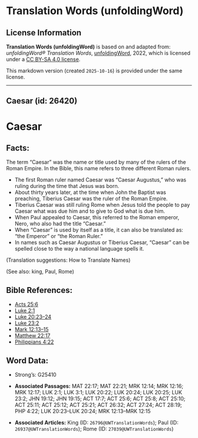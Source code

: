 # Translation Words (unfoldingWord)

## License Information

**Translation Words (unfoldingWord)** is based on and adapted from: _unfoldingWord® Translation Words_, [unfoldingWord](https://unfoldingword.org/utw), 2022, which is licensed under a [CC BY-SA 4.0 license](https://creativecommons.org/licenses/by-sa/4.0/legalcode.en).

This markdown version (created `2025-10-16`) is provided under the same license.



--------------------------------

## Caesar (id: 26420)

Caesar
======

Facts:
------

The term “Caesar” was the name or title used by many of the rulers of the Roman Empire. In the Bible, this name refers to three different Roman rulers.

* The first Roman ruler named Caesar was “Caesar Augustus,” who was ruling during the time that Jesus was born.
* About thirty years later, at the time when John the Baptist was preaching, Tiberius Caesar was the ruler of the Roman Empire.
* Tiberius Caesar was still ruling Rome when Jesus told the people to pay Caesar what was due him and to give to God what is due him.
* When Paul appealed to Caesar, this referred to the Roman emperor, Nero, who also had the title “Caesar.”
* When “Caesar” is used by itself as a title, it can also be translated as: “the Emperor” or “the Roman Ruler.”
* In names such as Caesar Augustus or Tiberius Caesar, “Caesar” can be spelled close to the way a national language spells it.

(Translation suggestions: How to Translate Names)

(See also: king, Paul, Rome)

Bible References:
-----------------

* [Acts 25:6](https://ref.ly/Acts25:6)
* [Luke 2:1](https://ref.ly/Luke2:1)
* [Luke 20:23–24](https://ref.ly/Luke20:23-Luke20:24)
* [Luke 23:2](https://ref.ly/Luke23:2)
* [Mark 12:13–15](https://ref.ly/Mark12:13-Mark12:15)
* [Matthew 22:17](https://ref.ly/Matt22:17)
* [Philippians 4:22](https://ref.ly/Phil4:22)

Word Data:
----------

* Strong’s: G25410

* **Associated Passages:** MAT 22:17; MAT 22:21; MRK 12:14; MRK 12:16; MRK 12:17; LUK 2:1; LUK 3:1; LUK 20:22; LUK 20:24; LUK 20:25; LUK 23:2; JHN 19:12; JHN 19:15; ACT 17:7; ACT 25:6; ACT 25:8; ACT 25:10; ACT 25:11; ACT 25:12; ACT 25:21; ACT 26:32; ACT 27:24; ACT 28:19; PHP 4:22; LUK 20:23–LUK 20:24; MRK 12:13–MRK 12:15
* **Associated Articles:** King (ID: `26796@UWTranslationWords`); Paul (ID: `26937@UWTranslationWords`); Rome (ID: `27039@UWTranslationWords`)

